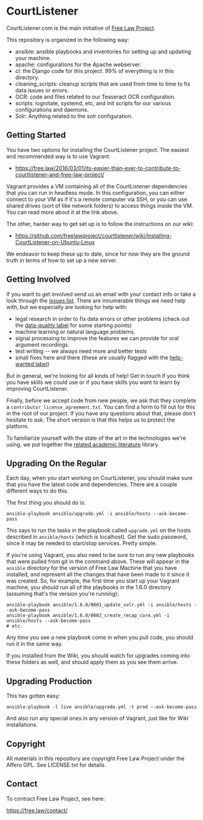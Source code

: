 # CourtListener

CourtListener.com is the main initiative of [Free Law Project][flp].

This repository is organized in the following way:

 - ansible: ansible playbooks and inventories for setting up and updating your machine.
 - apache: configurations for the Apache webserver.
 - cl: the Django code for this project. 99% of everything is in this directory.
 - cleaning_scripts: cleanup scripts that are used from time to time to fix data issues or errors.
 - OCR: code and files related to our Tesseract OCR configuration.
 - scripts: logrotate, systemd, etc, and init scripts for our various configurations and daemons.
 - Solr: Anything related to the solr configuration.


## Getting Started

You have two options for installing the CourtListener project. The easiest and recommended way is to use Vagrant:
  
 - https://free.law/2016/03/01/its-easier-than-ever-to-contribute-to-courtlistener-and-free-law-project/

Vagrant provides a VM containing all of the CourtListener dependencies that you can run in headless mode. In this configuration, you can either connect to your VM as if it's a remote computer via SSH, or you can use shared drives (sort of like network folders) to access things inside the VM. You can read more about it at the link above. 

The other, harder way to get set up is to follow the instructions on our wiki:

 - https://github.com/freelawproject/courtlistener/wiki/Installing-CourtListener-on-Ubuntu-Linux

We endeavor to keep these up to date, since for now they are the ground truth in terms of how to set up a new server.


## Getting Involved

If you want to get involved send us an email with your contact info or take a look through the [issues list][issues]. There are innumerable things we need help with, but we especially are looking for help with:

 - legal research in order to fix data errors or other problems (check out the [data-quality label][dq] for some starting points)
 - machine learning or natural language problems. 
 - signal processing to improve the features we can provide for oral argument recordings.
 - test writing -- we always need more and better tests
 - small fixes here and there (these are usually flagged with the [help-wanted label][hw])

But in general, we're looking for all kinds of help! Get in touch if you think you have skills we could use or if you have skills you want to learn by improving CourtListener.

Finally, before we accept code from new people, we ask that they complete a `contributor_license_agreement.txt`. You can find a form to fill out for this in the root of our project. If you have any questions about that, please don't hesitate to ask. The short version is that this helps us to protect the platform.

To familiarize yourself with the state of the art in the technologies we're using,
 we put together the [related academic literature](https://github.com/freelawproject/related-literature) library.


## Upgrading On the Regular

Each day, when you start working on CourtListener, you should make sure that you have the latest code and dependencies. There are a couple different ways to do this. 
 
The first thing you should do is:

    ansible-playbook ansible/upgrade.yml -i ansible/hosts --ask-become-pass
    
This says to run the tasks in the playbook called `upgrade.yml` on the hosts described in `ansible/hosts` (which is localhost). Get the sudo password, since it may be needed to start/stop services. Pretty simple. 

If you're using Vagrant, you also need to be sure to run any new playbooks that were pulled from git in the command above. These will appear in the `ansible` directory for the version of Free Law Machine that you have installed, and represent all the changes that have been made to it since it was created. So, for example, the first time you start up your Vagrant machine, you should run all of the playbooks in the 1.6.0 directory (assuming that's the version you're running):

    ansible-playbook ansible/1.6.0/0001_update_solr.yml -i ansible/hosts --ask-become-pass
    ansible-playbook ansible/1.6.0/0002_create_recap_core.yml -i ansible/hosts --ask-become-pass
    # etc.

Any time you see a new playbook come in when you pull code, you should run it in the same way.

If you installed from the Wiki, you should watch for upgrades coming into these folders as well, and should apply them as you see them arrive.


## Upgrading Production

This has gotten easy:

    ansible-playbook -l live ansible/upgrade.yml -t prod --ask-become-pass

And also run any special ones in any version of Vagrant, just like for Wiki installations.


## Copyright

All materials in this repository are copyright Free Law Project under the Affero GPL. See LICENSE.txt for details.


## Contact

To contract Free Law Project, see here:

https://free.law/contact/



[issues]: https://github.com/freelawproject/courtlistener/issues
[trel]: https://trello.com/b/l0qS4yhd/assistance-needed
[hw]: https://github.com/freelawproject/courtlistener/labels/help%20wanted
[dq]: https://github.com/freelawproject/courtlistener/labels/data-quality
[flp]: https://free.law/
